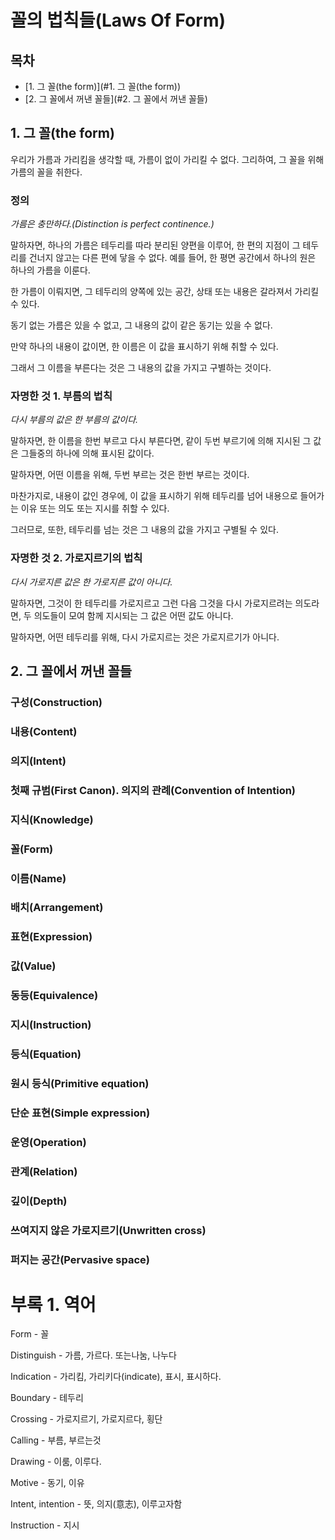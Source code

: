 # 꼴의 법칙들(Laws Of Form)

## 목차
- [1. 그 꼴(the form)](#1. 그 꼴(the form))
- [2. 그 꼴에서 꺼낸 꼴들](#2. 그 꼴에서 꺼낸 꼴들)


## 1. 그 꼴(the form)

우리가 가름과 가리킴을 생각할 때, 가름이 없이 가리킬 수 없다. 그리하여, 그 꼴을 위해 가름의 꼴을 취한다.

### 정의

*가름은 충만하다.(Distinction is perfect continence.)*

말하자면, 하나의 가름은 테두리를 따라 분리된 양편을 이루어, 한 편의 지점이 그 테두리를 건너지 않고는 다른 편에 닿을 수 없다. 예를 들어, 한 평면 공간에서 하나의 원은 하나의 가름을 이룬다.

한 가름이 이뤄지면, 그 테두리의 양쪽에 있는 공간, 상태 또는 내용은 갈라져서 가리킬 수 있다.

동기 없는 가름은 있을 수 없고, 그 내용의 값이 같은 동기는 있을 수 없다.

만약 하나의 내용이 값이면, 한 이름은 이 값을 표시하기 위해 취할 수 있다.

그래서 그 이름을 부른다는 것은 그 내용의 값을 가지고 구별하는 것이다.

### 자명한 것 1. 부름의 법칙

*다시 부름의 값은 한 부름의 값이다.*

말하자면, 한 이름을 한번 부르고 다시 부른다면, 같이 두번 부르기에 의해 지시된 그 값은 그들중의 하나에 의해 표시된 값이다.

말하자면, 어떤 이름을 위해, 두번 부르는 것은 한번 부르는 것이다.  

마찬가지로, 내용이 값인 경우에, 이 값을 표시하기 위해 테두리를 넘어 내용으로 들어가는 이유 또는 의도 또는 지시를 취할 수 있다.

그러므로, 또한, 테두리를 넘는 것은 그 내용의 값을 가지고 구별될 수 있다.

### 자명한 것 2. 가로지르기의 법칙

*다시 가로지른 값은 한 가로지른 값이 아니다.*

말하자면, 그것이 한 테두리를 가로지르고 그런 다음 그것을 다시 가로지르려는 의도라면, 두 의도들이 모여 함께 지시되는 그 값은 어떤 값도 아니다.

말하자면, 어떤 테두리를 위해, 다시 가로지르는 것은 가로지르기가 아니다.


## 2. 그 꼴에서 꺼낸 꼴들

### 구성(Construction)

### 내용(Content)

### 의지(Intent)

### 첫째 규범(First Canon). 의지의 관례(Convention of Intention)

### 지식(Knowledge)

### 꼴(Form)

### 이름(Name)

### 배치(Arrangement)

### 표현(Expression)

### 값(Value)

### 동등(Equivalence)

### 지시(Instruction)

### 등식(Equation)

### 원시 등식(Primitive equation)

### 단순 표현(Simple expression)

### 운영(Operation)

### 관계(Relation)

### 깊이(Depth)

### 쓰여지지 않은 가로지르기(Unwritten cross)

### 퍼지는 공간(Pervasive space)

# 부록 1. 역어

Form - 꼴

Distinguish - 가름, 가르다. 또는나눔, 나누다

Indication - 가리킴, 가리키다(indicate), 표시, 표시하다.

Boundary - 테두리

Crossing - 가로지르기, 가로지르다, 횡단

Calling - 부름, 부르는것

Drawing - 이룸, 이루다.

Motive - 동기, 이유

Intent, intention - 뜻, 의지(意志), 이루고자함

Instruction - 지시
